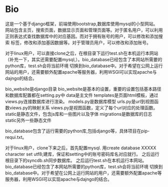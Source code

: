 # Bio
这是一个基于django框架，前端使用bootstrap,数据库使用mysql的小型网站。
网站包含主页，搜索页面，数据显示页面和管理页面等。对于匿名用户，可以利用正则表达式查找数据库中的对应基因。而对于拥有账号的用户，可以修改和添加搜索
标签，修改和添加基因数据等。对于管理员用户，可以修改和添加账号。

对于linux用户，可以直接clone之后，在根目录下运行test.sh在本机运行本网站（补充一下，其实还需要配置mysql,）。bio_database已经包含了本网站所需要的python库，test.sh会将当前环境
切换到bio_database中。对于希望在公网上运行网站的用户，还需要额外配置apache等服务器，利用WSGI可以实现apache与dajngo的结合。

bio_website是django目录
    bio_website是基本的设置，重要的设置包括基本路径和数据库配置都在setting.py中
    data是主文件
        templates是页面html模板，通过views.py连接数据库进行渲染。
        models.py是数据库模型
        urls.py是url到视图函数views.py的映射关系
        views.py是视图函数，定义了每个url对应的处理函数。
        static是静态文件，包含js库和一些图片以及字体
        migrations是数据库的日志
    static另外一些静态文件
    
    
    
bio_database包含了运行需要的python库,包括django等，具体项目在pip-requi.txt。




对于linux用户，clone下来之后，首先配置mysql.
用create database XXXXX character set utf8;建库，保证和setting中的账号密码库名对应就行。
之后运行根目录下的syncdb.sh同步数据库。
之后运行test.sh在本机运行本网站。bio_database已经包含了本网站所需要的python库，test.sh会将当前环境
切换到bio_database中。对于希望在公网上运行网站的用户，还需要额外配置apache等服务器，利用WSGI可以实现apache与dajngo的结合。
